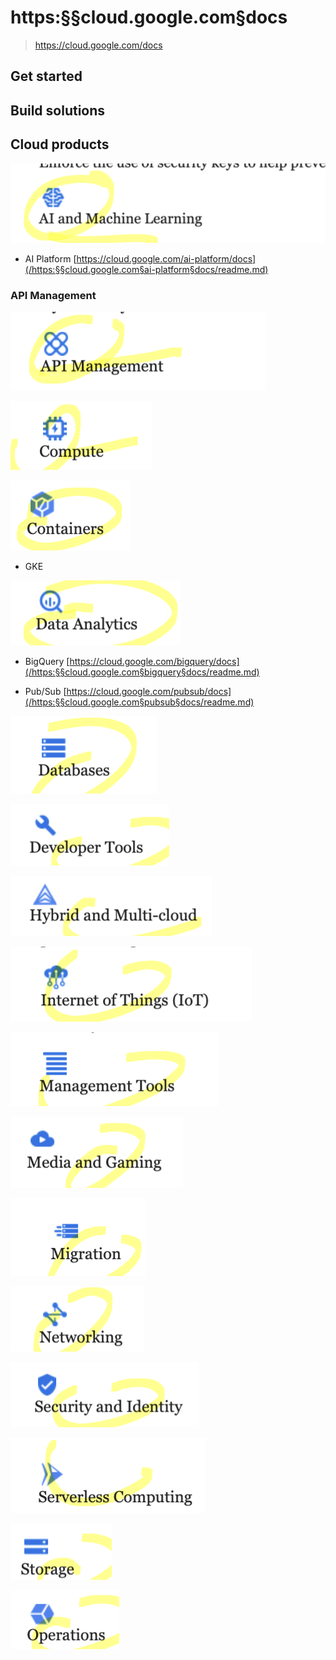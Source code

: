 # https:§§cloud.google.com§docs
> https://cloud.google.com/docs

## Get started

## Build solutions

## Cloud products

![](2021-07-25-20-26-16.png)


- AI Platform 
[https://cloud.google.com/ai-platform/docs](/https:§§cloud.google.com§ai-platform§docs/readme.md)

### API Management

![](2021-07-25-20-27-28.png)

![](2021-07-25-20-28-17.png)

![](2021-07-25-20-28-49.png)

- GKE

![](2021-07-25-20-29-27.png)

- BigQuery
[https://cloud.google.com/bigquery/docs](/https:§§cloud.google.com§bigquery§docs/readme.md)

- Pub/Sub
[https://cloud.google.com/pubsub/docs](/https:§§cloud.google.com§pubsub§docs/readme.md)

![](2021-07-25-20-30-34.png)

![](2021-07-25-20-30-45.png)

![](2021-07-25-20-34-07.png)

![](2021-07-25-20-34-17.png)

![](2021-07-25-20-34-23.png)

![](2021-07-25-20-34-30.png)

![](2021-07-25-20-34-37.png)

![](2021-07-25-20-34-43.png)

![](2021-07-25-20-34-49.png)

![](2021-07-25-20-35-00.png)

![](2021-07-25-20-35-06.png)

![](2021-07-25-20-35-12.png)